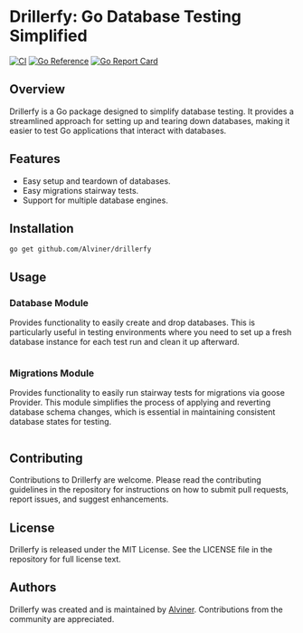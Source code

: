 # Drillerfy: Go Database Testing Simplified

[![CI](https://github.com/Alviner/drillerfy/actions/workflows/ci.yml/badge.svg)](https://github.com/Alviner/drillerfy/actions/workflows/ci.yml)
[![Go Reference](https://pkg.go.dev/badge/github.com/Alviner/drillerfy.svg)](https://pkg.go.dev/github.com/Alviner/drillerfy)
[![Go Report Card](https://goreportcard.com/badge/github.com/Alviner/drillerfy)](https://goreportcard.com/report/github.com/Alviner/drillerfy)

## Overview

Drillerfy is a Go package designed to simplify database testing.
It provides a streamlined approach for setting up and tearing down databases,
making it easier to test Go applications that interact with databases.

## Features

- Easy setup and teardown of databases.
- Easy migrations stairway tests.
- Support for multiple database engines.

## Installation

```(bash)
go get github.com/Alviner/drillerfy
```

## Usage

### Database Module

Provides functionality to easily create and drop databases.
This is particularly useful in testing environments where you need to set up a fresh database instance for each test run and clean it up afterward.

```go:examples/tempdb/main.py

```

### Migrations Module

Provides functionality to easily run stairway tests for migrations via goose Provider.
This module simplifies the process of applying and reverting database schema changes,
which is essential in maintaining consistent database states for testing.

```go:examples/migoose/main.py

```

## Contributing

Contributions to Drillerfy are welcome.
Please read the contributing guidelines in the repository
for instructions on how to submit pull requests, report issues, and suggest enhancements.

## License

Drillerfy is released under the MIT License.
See the LICENSE file in the repository for full license text.

## Authors

Drillerfy was created and is maintained by [Alviner](https://github.com/Alviner).
Contributions from the community are appreciated.

```

```

